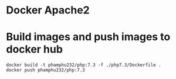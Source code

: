 # Docker Apache2

# Build images and push images to docker hub

```
docker build -t phamphu232/php:7.3 -f ./php7.3/Dockerfile .
docker push phamphu232/php:7.3
```
